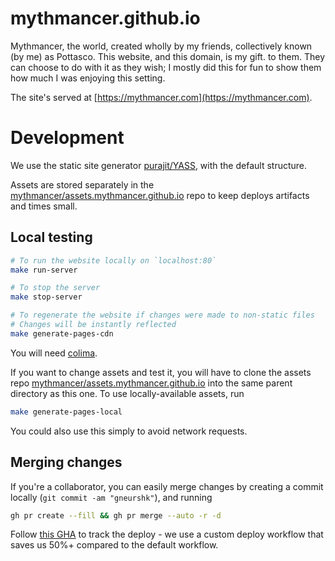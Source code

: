# mythmancer.github.io

Mythmancer, the world, created wholly by my friends, collectively known (by me) as Pottasco. This website, and this domain, is my gift.
to them. They can choose to do with it as they wish; I mostly did this for fun to show them how much I was enjoying this setting.

The site's served at [https://mythmancer.com](https://mythmancer.com).

# Development

We use the static site generator [purajit/YASS](https://github.com/purajit/YASS), with the default structure.

Assets are stored separately in the [mythmancer/assets.mythmancer.github.io](https://github.com/mythmancer/assets.mythmancer.github.io) repo to keep deploys artifacts and times small.

## Local testing
```sh
# To run the website locally on `localhost:80`
make run-server

# To stop the server
make stop-server

# To regenerate the website if changes were made to non-static files
# Changes will be instantly reflected
make generate-pages-cdn
```

You will need [colima](https://github.com/abiosoft/colima).

If you want to change assets and test it, you will have to clone the assets repo [mythmancer/assets.mythmancer.github.io](https://github.com/mythmancer/assets.mythmancer.github.io) into the same parent directory as this one. To use locally-available assets, run

```sh
make generate-pages-local
```

You could also use this simply to avoid network requests.

## Merging changes
If you're a collaborator, you can easily merge changes by creating a commit locally (`git commit -am "gneurshk"`), and running
```sh
gh pr create --fill && gh pr merge --auto -r -d
```

Follow [this GHA](https://github.com/mythmancer/mythmancer.github.io/actions/workflows/deploy.yml) to track the deploy - we use a custom deploy workflow that saves us 50%+ compared to the default workflow.
